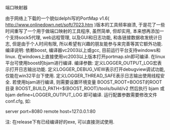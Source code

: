 
端口映射器

由于网络上下载的一个貌似delphi写的PortMap v1.6( http://www.onlinedown.net/soft/7023.htm )版本的工具频率崩溃, 于是花了一些时间重写了一个用于做端口映射的工具程序, 虽然简单, 但却实用, 本来想再添加一个支持sock5代理, web远程管理, 以及GUI和日志功能, 和各链接数据收发统计日志, 但是由于个人时间有限, 所以希望有兴趣的朋友能参与来完善等其它额外功能.
编译说明:
依赖boost, 编译器vc2003以上或gcc, 目前运行平台支持windows和linux.
在windows上直接使用vc2003以上版本打开portmap.sln即可编译.
在linux平台可使用boost的bjam进行编译.
编译参数:
定义LOGGER_OUTPUT_LOG宏表示打开日志输出功能.
定义LOGGER_DEBUG_VIEW表示打开debugview调试功能, 仅能在win32平台下使用.
定义LOGGER_THREAD_SAFE表示日志输出使用线程安全.
若使用bjam进行编译, 则需要设置环境变量
BOOST_ROOT=BOOST的ROOT目录
BOOST_BUILD_PATH=$(BOOST_ROOT)/tools/build/v2
然后执行
bjam
或
bjam define=LOGGER_OUTPUT_LOG
即可编译.
运行配置参数需要修改文件conf.cfg, 如:

server port=8080
remote host=127.0.0.1:80

注: 在release下有已经编译好的exe, 可以直接测试使用.

